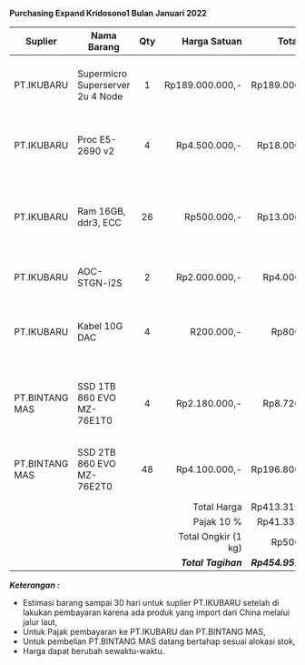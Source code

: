 **Purchasing Expand Kridosono1 Bulan Januari 2022**

| Suplier        | Nama Barang                      | Qty |        Harga Satuan |           Total Harga | Keterangan                                          |
| -------------- | -------------------------------- | :-: | ------------------: | --------------------: | --------------------------------------------------- |
| PT.IKUBARU     | Supermicro Superserver 2u 4 Node |  1  |     Rp189.000.000,- |       Rp189.000.000,- | Tambahan Compute Kridosono dari total 3 compute     |
| PT.IKUBARU     | Proc E5-2690 v2                  |  4  |       Rp4.500.000,- |        Rp18.000.000,- | Mengganti Prosesor node storage 5 dan node6         |
| PT.IKUBARU     | Ram 16GB, ddr3, ECC              | 26  |         Rp500.000,- |        Rp13.000.000,- | Menambah Memory Ceph menjadi 208GB per Node Storage |
| PT.IKUBARU     | AOC-STGN-i2S                     |  2  |       Rp2.000.000,- |         Rp4.000.000,- | Card 10 G per node 1 pcs                            |
| PT.IKUBARU     | Kabel 10G DAC                    |  4  |          R200.000,- |           Rp800.000,- | Kabel 10G per node 2pcs 2Meter (Merk Lokal).        |
| PT.BINTANG MAS | SSD 1TB 860 EVO MZ-76E1T0        |  4  |       Rp2.180.000,- |         Rp8.720.000,- | Untuk OS Node Storage tanpa raid1, per node 2pcs    |
| PT.BINTANG MAS | SSD 2TB 860 EVO MZ-76E2T0        | 48  |       Rp4.100.000,- |       Rp196.800.000,- | Untuk Storage Ceph, per node 24 ssd                 |
|                |                                  |     |         Total Harga |       Rp413.312.000,- |                                                     |
|                |                                  |     |         Pajak  10 % |        Rp41.331.200,- |                                                     |
|                |                                  |     | Total Ongkir (1 kg) |           Rp500.000,- |                                                     |
|                |                                  |     | ***Total Tagihan*** | ***Rp454.951.200,-*** |                                                     |



***Keterangan :***
- Estimasi barang sampai 30 hari untuk suplier PT.IKUBARU setelah di lakukan pembayaran karena ada produk yang import dari China melalui jalur laut,
- Untuk Pajak pembayaran ke PT.IKUBARU dan PT.BINTANG MAS,
- Untuk pembelian PT.BINTANG MAS datang bertahap sesuai alokasi stok,
- Harga dapat berubah sewaktu-waktu.